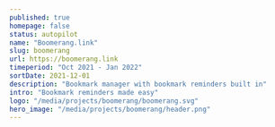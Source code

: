 ```yaml
---
published: true
homepage: false
status: autopilot
name: "Boomerang.link"
slug: boomerang
url: https://boomerang.link
timeperiod: "Oct 2021 - Jan 2022"
sortDate: 2021-12-01
description: "Bookmark manager with bookmark reminders built in"
intro: "Bookmark reminders made easy"
logo: "/media/projects/boomerang/boomerang.svg"
hero_image: "/media/projects/boomerang/header.png"
---
```


